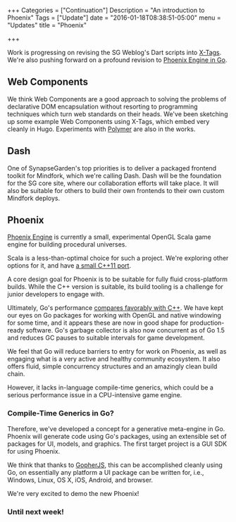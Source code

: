 +++
Categories = ["Continuation"]
Description = "An introduction to Phoenix"
Tags = ["Update"]
date = "2016-01-18T08:38:51-05:00"
menu = "Updates"
title = "Phoenix"

+++

Work is progressing on revising the SG Weblog's Dart scripts into
[X-Tags](http://x-tag.github.io/).  We're also pushing forward on a profound
revision to [Phoenix Engine in Go](https://github.com/go-phoenix/phoenix).

<!--more-->

## Web Components

We think Web Components are a good approach to solving the problems of
declarative DOM encapsulation without resorting to programming techniques which
turn web standards on their heads.  We've been sketching up some example Web
Components using X-Tags, which embed very cleanly in Hugo.  Experiments with
[Polymer](https://www.polymer-project.org/1.0/) are also in the works.

## Dash

One of SynapseGarden's top priorities is to deliver a packaged frontend toolkit
for Mindfork, which we're calling Dash.  Dash will be the foundation for the SG
core site, where our collaboration efforts will take place.  It will also be
suitable for others to build their own frontends to their own custom Mindfork
deploys.

## Phoenix

[Phoenix Engine](https://github.com/synapse-garden/phoenix) is currently a
small, experimental OpenGL Scala game engine for building procedural universes.

Scala is a less-than-optimal choice for such a project.  We're exploring other
options for it, and have
[a small C++11 port](https://github.com/synapse-garden/phoenix-cxx).

A core design goal for Phoenix is to be suitable for fully fluid cross-platform
builds.  While the C++ version is suitable, its build tooling is a challenge for
junior developers to engage with.

Ultimately, Go's performance
[compares favorably with C++](http://blog.golang.org/profiling-go-programs).  We
have kept our eyes on Go packages for working with OpenGL and native windowing
for some time, and it appears these are now in good shape for production-ready
software.  Go's garbage collector is also now concurrent as of Go 1.5 and
reduces GC pauses to suitable intervals for game development.

We feel that Go will reduce barriers to entry for work on Phoenix, as well as
engaging what is a very active and healthy community ecosystem.  It also offers
fluid, simple concurrency structures and an amazingly clean build chain.

However, it lacks in-language compile-time generics, which could be a serious
performance issue in a CPU-intensive game engine.

### Compile-Time Generics in Go?

Therefore, we've developed a concept for a generative meta-engine in Go.
Phoenix will generate code using Go's packages, using an extensible set of
packages for UI, models, and graphics.  The first target project is a GUI SDK
for using Phoenix.

We think that thanks to [GopherJS](https://github.com/gopherjs/gopherjs), this
can be accomplished cleanly using Go, on essentially any platform a UI package
can be written for, i.e., Windows, Linux, OS X, iOS, Android, and browser.

We're very excited to demo the new Phoenix!

### Until next week!
